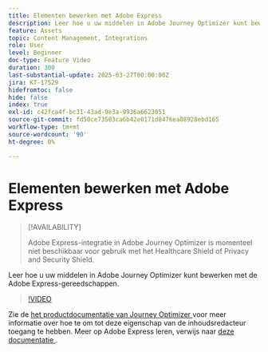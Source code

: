 ```yaml
---
title: Elementen bewerken met Adobe Express
description: Leer hoe u uw middelen in Adobe Journey Optimizer kunt bewerken met de Adobe Express-gereedschappen.
feature: Assets
topic: Content Management, Integrations
role: User
level: Beginner
doc-type: Feature Video
duration: 300
last-substantial-update: 2025-03-27T00:00:00Z
jira: KT-17529
hidefromtoc: false
hide: false
index: true
exl-id: c42fca4f-bc31-43ad-9e3a-9936a6623051
source-git-commit: fd50ce73503ca6b42e0171d8476ea08928ebd165
workflow-type: tm+mt
source-wordcount: '90'
ht-degree: 0%

---
```


# Elementen bewerken met Adobe Express

>[!AVAILABILITY]
>
>Adobe Express-integratie in Adobe Journey Optimizer is momenteel niet beschikbaar voor gebruik met het Healthcare Shield of Privacy and Security Shield.

Leer hoe u uw middelen in Adobe Journey Optimizer kunt bewerken met de Adobe Express-gereedschappen.

>[!VIDEO](https://video.tv.adobe.com/v/3455523/?learn=on&enablevpops)

Zie de [ het productdocumentatie van Journey Optimizer ](https://experienceleague.adobe.com/en/docs/journey-optimizer/using/assets-images/express) voor meer informatie over hoe te om tot deze eigenschap van de inhoudsredacteur toegang te hebben. Meer op Adobe Express leren, verwijs naar [ deze documentatie ](https://helpx.adobe.com/express/user-guide.html).
